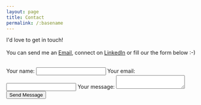```yaml
---
layout: page
title: Contact
permalink: /:basename
---
```


I'd love to get in touch!
<br />
<br />
You can send me an <a href="mailto:alirana@engineer.com">Email</a>, connect on <a href="https://www.linkedin.com/in/ranaalisaeed/">LinkedIn</a> or fill our the form below :-)
<br />
<br />

<div class="contact-page-wrapper">

<form action="https://formspree.io/f/manowqgw" method="POST">
  <label>
    Your name:
    <input autofucus type="text" name="name">
  </label>
  <label>
    Your email:
    <input type="email" name="email">
  </label>
  <label>
    Your message:
    <textarea required name="message"></textarea>
  </label>
  <!-- your other form fields go here -->
  <button class="form-button" type="submit">Send Message</button>
</form>

</div>
